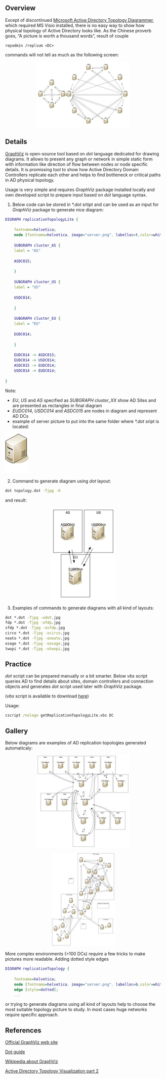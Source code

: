 ## Overview

Except of discontinued [Microsoft Active Directory Topology Diagrammer](http://www.microsoft.com/en-us/download/details.aspx?id=13380), which required MS Visio installed, there is no easy way to show how physical topology of Active Directory looks like. As the Chinese proverb goes, “A picture is worth a thousand words”, result of couple
```
repadmin /replsum <DC>
```
commands will not tell as much as the following screen:
<p align="center">
   <img src="/pics/circo-300x214.jpg" alt="circo"/>
</p>

## Details

[GraphViz](http://www.graphviz.org/) is open-source tool based on _dot_ language dedicated for drawing diagrams. It allows to present any graph or network in simple static form with information like direction of flow between nodes or node specific details. It is promissing tool to show how Active Directory Domain Controllers replicate each other and helps to find bottleneck or critical paths in AD physical topology.

Usage is very simple and requires _GraphViz_ package installed locally and own developed script to prepare input based on _dot_ language syntax.

1. Below code can be stored in _*.dot_ srtipt and can be used as an input for _GraphViz_ package to generate nice diagram:
```dot
DIGRAPH replicationTopologyLite {
 
    fontname=helvetica;
    node [fontname=helvetica, image="server.png", labelloc=t,color=white];
 
    SUBGRAPH cluster_AS {
    label = "AS"
 
    ASDC015;
 
    }
 
    SUBGRAPH cluster_US {
    label = "US"
 
    USDC014;
 
    }
 
    SUBGRAPH cluster_EU {
    label = "EU"
 
    EUDC014;
 
    }
 
    EUDC014 -> ASDC015;
    EUDC014 -> USDC014;
    ASDC015 -> EUDC014;
    USDC014 -> EUDC014;
 
}
```
Note:
* _EU_, _US_ and _AS_ specified as _SUBGRAPH_ _cluster_XX_ show AD Sites and are presented as rectangles in final diagram
* _EUDC014_, _USDC014_ and _ASDC015_ are nodes in diagram and represent AD DCs
* example of server picture to put into the same folder where _*.dot_ sript is located:
<p align="left">
   <img src="/pics/server.png" alt="node"/>
</p>

2. Command to generate diagram using _dot_ layout:
```cmd
dot topology.dot -Tjpg -O
```
and result:
<p align="center">
   <img src="/pics/dot-211x300.jpg" alt="dot"/>
</p>

3. Examples of commands to generate diagrams with all kind of layouts:
``` cmd
dot *.dot -Tjpg -odot.jpg
fdp *.dot -Tjpg -ofdp.jpg
sfdp *.dot -Tjpg -osfdp.jpg
circo *.dot -Tjpg -ocirco.jpg
neato *.dot -Tjpg -oneato.jpg
osage *.dot -Tjpg -oosage.jpg
twopi *.dot -Tjpg -otwopi.jpg
```

## Practice

_dot_ script can be prepared manually or a bit smarter. Below _vbs_ script queries AD to find details about sites, domain controllers and connection objects and generates _dot_ script used later with _GraphViz_ package.

(_vbs_ script is available to download [here](/files/getReplicationTopologyLite.zip))

Usage:
```cmd
cscript /nologo getReplicationTopologyLite.vbs DC
```

## Gallery

Below diagrams are examples of AD replication topologies generated automaticaly:
<p align="center">
   <img src="/pics/dot2-300x300.jpg" alt="dot"/>
</p>

<p align="center">
   <img src="/pics/fdp1-203x300.jpg" alt="fdp"/>
</p>

More complex environments (>100 DCs) require a few tricks to make pictures more readable. Adding dotted style edges
```dot
DIGRAPH replicationTopology {
 
    fontname=helvetica;
    node [fontname=helvetica, image="server.png", labelloc=b,color=white];
    edge [style=dotted];
    ...
```
or trying to generate diagrams using all kind of layouts help to choose the most suitable topology picture to study. In most cases huge networks require specific approach.

## References

[Official GraphViz web site](http://www.graphviz.org)

[Dot guide](http://www.graphviz.org/pdf/dotguide.pdf)

[Wikipedia about GraphViz](http://en.wikipedia.org/wiki/Graphviz)

[Active Directory Topology Visualization part 2](https://github.com/Grad1ent/ActiveDirectoryAndAround/tree/Active-Directory-Topology-Visualization-part-2)

